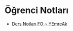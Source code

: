 # Öğrenci Notları

<!--Index-->

- [Ders Notları FO ~ YEmreAk](./%C3%96%C4%9Frenci%20Notlar%C4%B1/Ders%20Notlar%C4%B1%20FO%20~%20YEmreAk.pdf)

<!--Index-->
